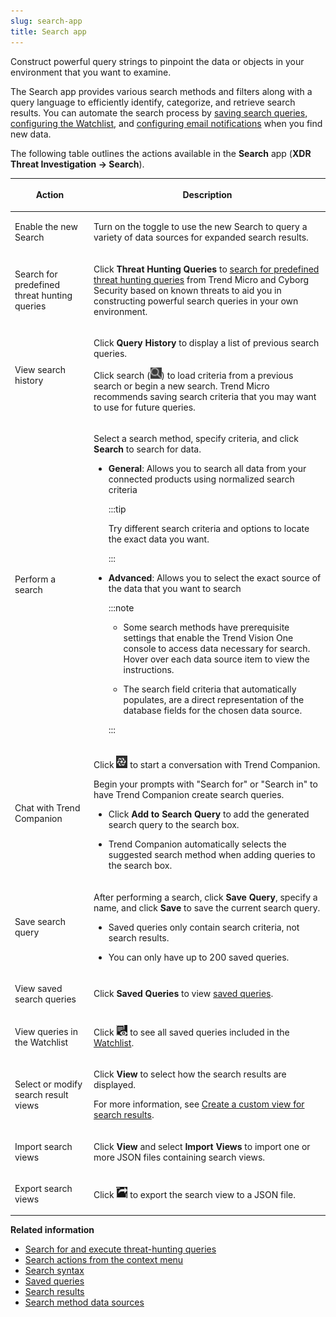 ```yaml
---
slug: search-app
title: Search app
---
```


Construct powerful query strings to pinpoint the data or objects in your environment that you want to examine.

The Search app provides various search methods and filters along with a query language to efficiently identify, categorize, and retrieve search results. You can automate the search process by [saving search queries, configuring the Watchlist](saved-queries.md), and [configuring email notifications](notifications.md) when you find new data.

The following table outlines the actions available in the **Search** app (**XDR Threat Investigation → Search**).

<table>
<colgroup>
<col style="width: 25%" />
<col style="width: 75%" />
</colgroup>
<thead>
<tr>
<th><p>Action</p></th>
<th><p>Description</p></th>
</tr>
</thead>
<tbody>
<tr>
<td><p>Enable the new Search</p></td>
<td><p>Turn on the toggle to use the new Search to query a variety of data sources for expanded search results.</p></td>
</tr>
<tr>
<td><p>Search for predefined threat hunting queries</p></td>
<td><p>Click <strong>Threat Hunting Queries</strong> to <a href="trend-vision-one-executing-threat-hunting-queries">search for predefined threat hunting queries</a> from Trend Micro and Cyborg Security based on known threats to aid you in constructing powerful search queries in your own environment.</p></td>
</tr>
<tr>
<td><p>View search history</p></td>
<td><p>Click <strong>Query History</strong> to display a list of previous search queries.</p>
<p>Click search (<img src="./images/search=GUID-6FF43673-2DC5-4AF4-9DB1-22D4BB64FDDE=1=en-us=Low.webp" />) to load criteria from a previous search or begin a new search. Trend Micro recommends saving search criteria that you may want to use for future queries.</p></td>
</tr>
<tr>
<td><p>Perform a search</p></td>
<td><p>Select a search method, specify criteria, and click <strong>Search</strong> to search for data.</p>
<ul>
<li><p><strong>General</strong>: Allows you to search all data from your connected products using normalized search criteria</p>


:::tip

<p>Try different search criteria and options to locate the exact data you want.</p>


:::

</li>
<li><p><strong>Advanced</strong>: Allows you to select the exact source of the data that you want to search</p>


:::note

<ul>
<li><p>Some search methods have prerequisite settings that enable the Trend Vision One console to access data necessary for search. Hover over each data source item to view the instructions.</p></li>
<li><p>The search field criteria that automatically populates, are a direct representation of the database fields for the chosen data source.</p></li>
</ul>


:::

</li>
</ul></td>
</tr>
<tr>
<td><p>Chat with Trend Companion</p></td>
<td><p>Click <img src="./images/newCompanionIcon=GUID-20240819112525.webp" /> to start a conversation with Trend Companion.</p>
<p>Begin your prompts with "Search for" or "Search in" to have Trend Companion create search queries.</p>
<ul>
<li><p>Click <strong>Add to Search Query</strong> to add the generated search query to the search box.</p></li>
<li><p>Trend Companion automatically selects the suggested search method when adding queries to the search box.</p></li>
</ul></td>
</tr>
<tr>
<td><p>Save search query</p></td>
<td><p>After performing a search, click <strong>Save Query</strong>, specify a name, and click <strong>Save</strong> to save the current search query.</p>
<ul>
<li><p>Saved queries only contain search criteria, not search results.</p></li>
<li><p>You can only have up to 200 saved queries.</p></li>
</ul></td>
</tr>
<tr>
<td><p>View saved search queries</p></td>
<td><p>Click <strong>Saved Queries</strong> to view <a href="trend-vision-one-saved-queries">saved queries</a>.</p></td>
</tr>
<tr>
<td><p>View queries in the Watchlist</p></td>
<td><p>Click <img src="./images/watchlist_button=ed41c963-d16b-4c34-8e1a-7b5926521ac7.webp" /> to see all saved queries included in the <a href="trend-vision-one-saved-queries">Watchlist</a>.</p></td>
</tr>
<tr>
<td><p>Select or modify search result views</p></td>
<td><p>Click <strong>View</strong> to select how the search results are displayed.</p>
<p>For more information, see <a href="trend-vision-one-custom-view-search-results">Create a custom view for search results</a>.</p></td>
</tr>
<tr>
<td><p>Import search views</p></td>
<td><p>Click <strong>View</strong> and select <strong>Import Views</strong> to import one or more JSON files containing search views.</p></td>
</tr>
<tr>
<td><p>Export search views</p></td>
<td><p>Click <img src="./images/export_button=GUID-C683DEEE-C19C-484D-A5B1-4CA9D1794756=1=en-us=Low.webp" /> to export the search view to a JSON file.</p></td>
</tr>
</tbody>
</table>

**Related information**

- [Search for and execute threat-hunting queries](executing-threat-hunting-queries.md "Search for predefined threat-hunting queries from Trend Micro and Cyborg Security based on known threats, tactics, and techniques to aid you in constructing powerful search queries in your own environment.")
- [Search actions from the context menu](search-actions-context-menu.md "The Trend Vision One context menu provides additional search options that you can access during an investigation after encountering objects or data that you want to further explore.")
- [Search syntax](search-syntax.md "The Search app allows you to query data and detections.")
- [Saved queries](saved-queries.md "Save queries to quickly find data, share search criteria with your team, and add queries to the Watchlist.")
- [Search results](search-results.md "Learn about the actions available for your search results.")
- [Search method data sources](search-method-data-sources.md "Connect the required data sources for various search methods.")
